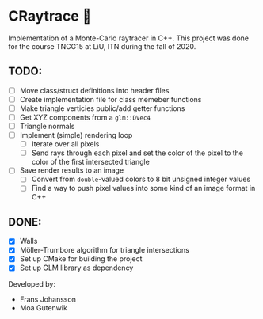 # CRaytrace 🔭
Implementation of a Monte-Carlo raytracer in C++. This project was done for the course TNCG15 at LiU, ITN during the fall of 2020.

## TODO:
- [ ] Move class/struct definitions into header files
- [ ] Create implementation file for class memeber functions
- [ ] Make triangle verticies public/add getter functions
- [ ] Get XYZ components from a `glm::DVec4`
- [ ] Triangle normals
- [ ] Implement (simple) rendering loop
  - [ ] Iterate over all pixels
  - [ ] Send rays through each pixel and set the color of the pixel to the color of the first intersected triangle
- [ ] Save render results to an image
  - [ ] Convert from `double`-valued colors to 8 bit unsigned integer values
  - [ ] Find a way to push pixel values into some kind of an image format in C++

## DONE:
- [x] Walls
- [x] Möller-Trumbore algorithm for triangle intersections
- [x] Set up CMake for building the project
- [x] Set up GLM library as dependency

Developed by:
- Frans Johansson
- Moa Gutenwik

